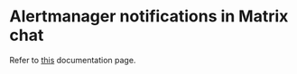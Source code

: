 # Alertmanager notifications in Matrix chat

Refer to [this](../docs/alertmanager.md) documentation page.
